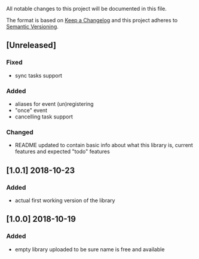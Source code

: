 All notable changes to this project will be documented in this file.

The format is based on [Keep a Changelog](http://keepachangelog.com/en/1.0.0/)
and this project adheres to [Semantic Versioning](http://semver.org/spec/v2.0.0.html).

## [Unreleased]
### Fixed
- sync tasks support
### Added
- aliases for event (un)registering
- "once" event
- cancelling task support
### Changed
- README updated to contain basic info about what this library is, current features and expected "todo" features

## [1.0.1] 2018-10-23
### Added
- actual first working version of the library

## [1.0.0] 2018-10-19
### Added
- empty library uploaded to be sure name is free and available
